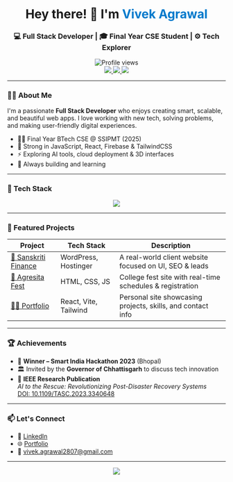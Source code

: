 <h1 align="center">Hey there! 👋 I'm <span style="color:#007acc;">Vivek Agrawal</span></h1>
<h3 align="center">💻 Full Stack Developer | 🎓 Final Year CSE Student | ⚙️ Tech Explorer</h3>

<p align="center">
  <img src="https://komarev.com/ghpvc/?username=vivekagrawal07&label=Profile%20Views&color=0e75b6&style=flat" alt="Profile views" />
  <br/>
  <a href="https://github.com/vivekagrawal07">
    <img src="https://img.shields.io/github/followers/vivekagrawal07?label=Follow&style=social" />
  </a>
  <a href="https://www.linkedin.com/in/VivekAgrawal07/">
    <img src="https://img.shields.io/badge/LinkedIn-blue?style=flat-square&logo=linkedin" />
  </a>
  <a href="mailto:vivek.agrawal2807@gmail.com">
    <img src="https://img.shields.io/badge/Gmail-D14836?style=flat-square&logo=gmail&logoColor=white" />
  </a>
</p>

---

### 👨‍💻 About Me

I'm a passionate **Full Stack Developer** who enjoys creating smart, scalable, and beautiful web apps. I love working with new tech, solving problems, and making user-friendly digital experiences.

- 🧑‍🎓 Final Year BTech CSE @ SSIPMT (2025)
- 🧱 Strong in JavaScript, React, Firebase & TailwindCSS
- ⚡ Exploring AI tools, cloud deployment & 3D interfaces
- 🧠 Always building and learning

---

### 🚀 Tech Stack

<p align="center">
  <img src="https://skillicons.dev/icons?i=react,tailwind,nodejs,firebase,vite,js,ts,python,html,css,git,github,vscode" />
</p>

---

### 🌟 Featured Projects

| Project | Tech Stack | Description |
|--------|------------|-------------|
| [🔗 Sanskriti Finance](https://sanskritifinanceservices.com/) | WordPress, Hostinger | A real-world client website focused on UI, SEO & leads |
| [🎉 Agresita Fest](https://agresita-vivek-agrawal-projects.vercel.app/) | HTML, CSS, JS | College fest site with real-time schedules & registration |
| [🧑‍💻 Portfolio](https://portfolio-vivek-agrawal-projects.vercel.app/) | React, Vite, Tailwind | Personal site showcasing projects, skills, and contact info |

---

### 🏆 Achievements

- 🥇 **Winner – Smart India Hackathon 2023** (Bhopal)
- 🏛️ Invited by the **Governor of Chhattisgarh** to discuss tech innovation
- 📄 **IEEE Research Publication**  
  _AI to the Rescue: Revolutionizing Post-Disaster Recovery Systems_  
  [DOI: 10.1109/TASC.2023.3340648](https://doi.org/10.1109/TASC.2023.3340648)

---

### 📫 Let's Connect

- 🔗 [LinkedIn](https://www.linkedin.com/in/VivekAgrawal07/)
- 🌐 [Portfolio](https://portfolio-vivek-agrawal-projects.vercel.app/)
- 📧 vivek.agrawal2807@gmail.com

---

<p align="center">
  <img src="https://capsule-render.vercel.app/api?type=waving&color=0:007acc,100:38B2AC&height=120&section=footer"/>
</p>
